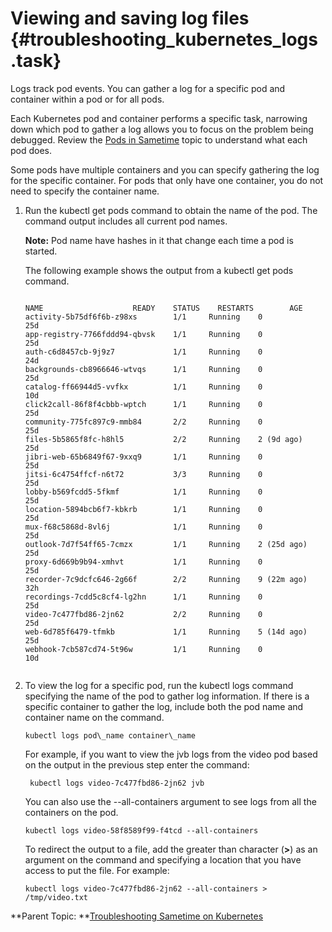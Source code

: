 # Viewing and saving log files {#troubleshooting_kubernetes_logs .task}

Logs track pod events. You can gather a log for a specific pod and container within a pod or for all pods.

Each Kubernetes pod and container performs a specific task, narrowing down which pod to gather a log allows you to focus on the problem being debugged. Review the [Pods in Sametime](pods_descriptions.md) topic to understand what each pod does.

Some pods have multiple containers and you can specify gathering the log for the specific container. For pods that only have one container, you do not need to specify the container name.

1.  Run the kubectl get pods command to obtain the name of the pod. The command output includes all current pod names.

    **Note:** Pod name have hashes in it that change each time a pod is started.

    The following example shows the output from a kubectl get pods command.

    ``` {#codeblock_rjf_ydp_ywb}
    
    NAME			        READY    STATUS    RESTARTS        AGE
    activity-5b75df6f6b-z98xs	     1/1     Running    0              25d
    app-registry-7766fddd94-qbvsk    1/1     Running    0              25d
    auth-c6d8457cb-9j9z7             1/1     Running    0              24d
    backgrounds-cb8966646-wtvqs      1/1     Running    0              25d
    catalog-ff66944d5-vvfkx          1/1     Running    0              10d
    click2call-86f8f4cbbb-wptch      1/1     Running    0              25d
    community-775fc897c9-mmb84       2/2     Running    0              25d
    files-5b5865f8fc-h8hl5           2/2     Running    2 (9d ago)     25d
    jibri-web-65b6849f67-9xxq9       1/1     Running    0              25d
    jitsi-6c4754ffcf-n6t72           3/3     Running    0              25d
    lobby-b569fcdd5-5fkmf            1/1     Running    0              25d
    location-5894bcb6f7-kbkrb        1/1     Running    0              25d
    mux-f68c5868d-8vl6j              1/1     Running    0              25d
    outlook-7d7f54ff65-7cmzx         1/1     Running    2 (25d ago)    25d
    proxy-6d669b9b94-xmhvt           1/1     Running    0              25d
    recorder-7c9dcfc646-2g66f        2/2     Running    9 (22m ago)    32h
    recordings-7cdd5c8cf4-lg2hn      1/1     Running    0              25d
    video-7c477fbd86-2jn62           2/2     Running    0              25d
    web-6d785f6479-tfmkb             1/1     Running    5 (14d ago)    25d
    webhook-7cb587cd74-5t96w         1/1     Running    0              10d
    
    
    ```

2.  To view the log for a specific pod, run the kubectl logs command specifying the name of the pod to gather log information. If there is a specific container to gather the log, include both the pod name and container name on the command.

    ``` {#codeblock_izc_kbj_3vb}
    kubectl logs pod\_name container\_name 
    ```

    For example, if you want to view the jvb logs from the video pod based on the output in the previous step enter the command:

    ``` {#codeblock_kmv_nbj_3vb}
     kubectl logs video-7c477fbd86-2jn62 jvb 
    ```

    You can also use the --all-containers argument to see logs from all the containers on the pod.

    ``` {#codeblock_lbh_pbj_3vb}
    kubectl logs video-58f8589f99-f4tcd --all-containers 
    ```

    To redirect the output to a file, add the greater than character \(**\>**\) as an argument on the command and specifying a location that you have access to put the file. For example:

    ``` {#codeblock_am1_vbj_3vb}
    kubectl logs video-7c477fbd86-2jn62 --all-containers > /tmp/video.txt 
    ```


**Parent Topic:  **[Troubleshooting Sametime on Kubernetes](t_troubleshooting_sametime_kubernetes.md)

